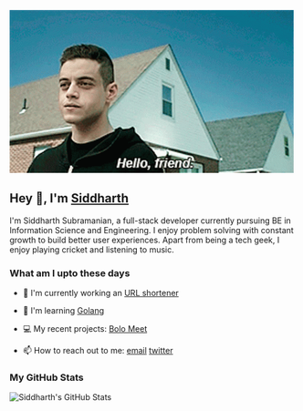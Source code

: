 ![Hello, friend](hello_friend.gif)

## Hey 👋, I'm [Siddharth](https://github.com/sidsbrmnn)

I'm Siddharth Subramanian, a full-stack developer currently pursuing BE in Information Science and Engineering. I enjoy problem solving with constant growth to build better user experiences. Apart from being a tech geek, I enjoy playing cricket and listening to music.

### What am I upto these days

- 🔭 I'm currently working an [URL shortener](https://github.com/sidsbrmnn/url-shortener)

- 🌱 I'm learning [Golang](https://golang.org)

- 💻 My recent projects: [Bolo Meet](https://bolomeet.com)

- 📫 How to reach out to me: [email](mailto:sidsbrmnn@gmail.com) [twitter](https://twitter.com/sidsbrmnn)

### My GitHub Stats

![Siddharth's GitHub Stats](https://github-readme-stats.vercel.app/api?username=sidsbrmnn&show_icons=true&hide_title=true)

